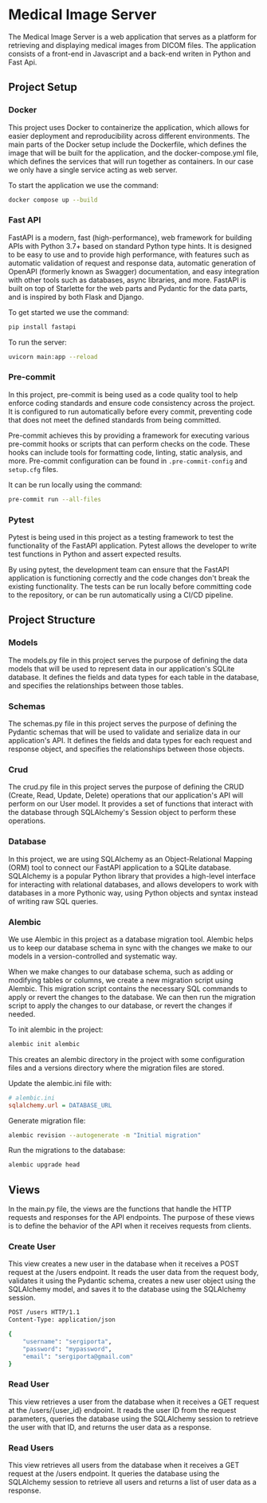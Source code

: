 
# Medical Image Server
The Medical Image Server is a web application that serves as a platform for retrieving and displaying medical images
from DICOM files. The application consists of a front-end in Javascript and a back-end writen in Python and Fast Api.

## Project Setup
### Docker
This project uses Docker to containerize the application, which allows for easier deployment and reproducibility across
different environments. The main parts of the Docker setup include the Dockerfile, which defines the image that will be
built for the application, and the docker-compose.yml file, which defines the services that will run together as containers.
In our case we only have a single service acting as web server.

To start the application we use the command:
```bash
docker compose up --build
```

### Fast API
FastAPI is a modern, fast (high-performance), web framework for building APIs with Python 3.7+ based on standard Python
type hints. It is designed to be easy to use and to provide high performance, with features such as automatic validation
of request and response data, automatic generation of OpenAPI (formerly known as Swagger) documentation, and easy
integration with other tools such as databases, async libraries, and more. FastAPI is built on top of Starlette for the
web parts and Pydantic for the data parts, and is inspired by both Flask and Django.

To get started we use the command:
```bash
pip install fastapi
```
To run the server:
```bash
uvicorn main:app --reload
```
### Pre-commit
In this project, pre-commit is being used as a code quality tool to help enforce coding standards and ensure code
consistency across the project. It is configured to run automatically before every commit, preventing code that does
not meet the defined standards from being committed.

Pre-commit achieves this by providing a framework for executing various pre-commit hooks or scripts that can perform
checks on the code. These hooks can include tools for formatting code, linting, static analysis, and more. Pre-commit
configuration can be found in ``.pre-commit-config`` and ``setup.cfg`` files.

It can be run locally using the command:
```bash
pre-commit run --all-files
```
### Pytest
Pytest is being used in this project as a testing framework to test the functionality of the FastAPI application.
Pytest allows the developer to write test functions in Python and assert expected results.

By using pytest, the development team can ensure that the FastAPI application is functioning correctly and the code
changes don't break the existing functionality. The tests can be run locally before committing code to the repository,
or can be run automatically using a CI/CD pipeline.

## Project Structure
### Models
The models.py file in this project serves the purpose of defining the data models that will be used to represent data
in our application's SQLite database. It defines the fields and data types for each table in the database, and specifies
the relationships between those tables.

### Schemas
The schemas.py file in this project serves the purpose of defining the Pydantic schemas that will be used to validate
and serialize data in our application's API. It defines the fields and data types for each request and response object,
and specifies the relationships between those objects.

### Crud
The crud.py file in this project serves the purpose of defining the CRUD (Create, Read, Update, Delete) operations that
our application's API will perform on our User model. It provides a set of functions that interact with the database
through SQLAlchemy's Session object to perform these operations.

### Database
In this project, we are using SQLAlchemy as an Object-Relational Mapping (ORM) tool to connect our FastAPI application
to a SQLite database. SQLAlchemy is a popular Python library that provides a high-level interface for interacting with
relational databases, and allows developers to work with databases in a more Pythonic way, using Python objects and
syntax instead of writing raw SQL queries.

### Alembic
We use Alembic in this project as a database migration tool. Alembic helps us to keep our database schema in sync with
the changes we make to our models in a version-controlled and systematic way.

When we make changes to our database schema, such as adding or modifying tables or columns, we create a new migration
script using Alembic. This migration script contains the necessary SQL commands to apply or revert the changes to the
database. We can then run the migration script to apply the changes to our database, or revert the changes if needed.

To init alembic in the project:
```bash
alembic init alembic
```
This creates an alembic directory in the project with some configuration files and a versions directory where the
migration files are stored.

Update the alembic.ini file with:
```ini
# alembic.ini
sqlalchemy.url = DATABASE_URL
```
Generate migration file:
```bash
alembic revision --autogenerate -m "Initial migration"
```
Run the migrations to the database:
```bash
alembic upgrade head
```
## Views
In the main.py file, the views are the functions that handle the HTTP requests and responses for the API endpoints.
The purpose of these views is to define the behavior of the API when it receives requests from clients.

### Create User
This view creates a new user in the database when it receives a POST request at the /users endpoint. It reads the user
data from the request body, validates it using the Pydantic schema, creates a new user object using the SQLAlchemy model,
and saves it to the database using the SQLAlchemy session.

```bash
POST /users HTTP/1.1
Content-Type: application/json

{
    "username": "sergiporta",
    "password": "mypassword",
    "email": "sergiporta@gmail.com"
}
```
### Read User
This view retrieves a user from the database when it receives a GET request at the /users/{user_id} endpoint. It reads
the user ID from the request parameters, queries the database using the SQLAlchemy session to retrieve the user with
that ID, and returns the user data as a response.

### Read Users
This view retrieves all users from the database when it receives a GET request at the /users endpoint. It queries the
database using the SQLAlchemy session to retrieve all users and returns a list of user data as a response.
